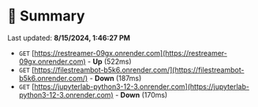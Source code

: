 # 📖 Summary
Last updated: **8/15/2024, 1:46:27 PM**

- `GET` [https://restreamer-09gx.onrender.com](https://restreamer-09gx.onrender.com) - **Up** (522ms)
- `GET` [https://filestreambot-b5k6.onrender.com/](https://filestreambot-b5k6.onrender.com/) - **Down** (187ms)
- `GET` [https://jupyterlab-python3-12-3.onrender.com](https://jupyterlab-python3-12-3.onrender.com) - **Down** (170ms)
